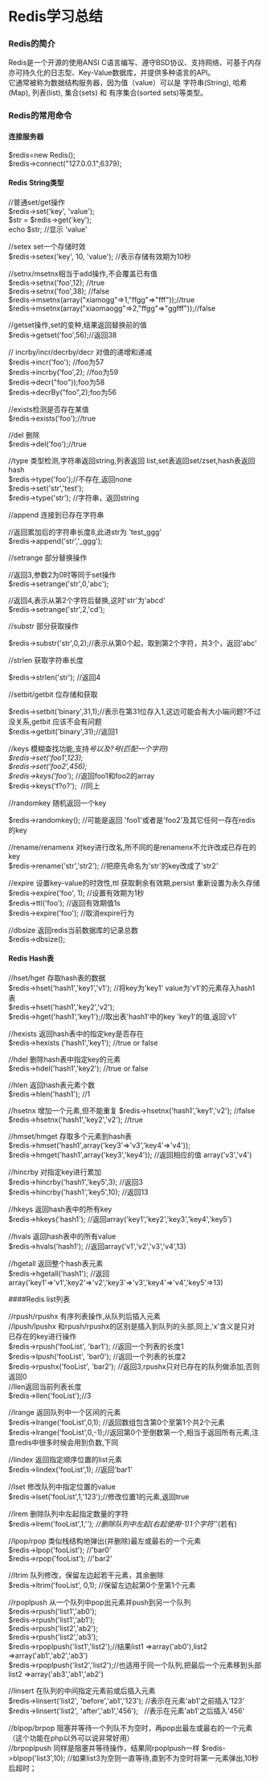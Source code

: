 # Redis学习总结


### Redis的简介

Redis是一个开源的使用ANSI C语言编写、遵守BSD协议、支持网络、可基于内存亦可持久化的日志型、Key-Value数据库，并提供多种语言的API。<br>
它通常被称为数据结构服务器，因为值（value）可以是 字符串(String), 哈希(Map), 列表(list), 集合(sets) 和 有序集合(sorted sets)等类型。<br>

### Redis的常用命令

#### 连接服务器
$redis=new Redis();<br>
$redis->connect("127.0.0.1",6379);<br>


#### Redis String类型

//普通set/get操作<br>
$redis->set('key', 'value');<br>
$str = $redis->get('key');<br>
echo $str; //显示 'value'<br>

//setex set一个存储时效<br>
$redis->setex('key', 10, 'value'); //表示存储有效期为10秒<br>

//setnx/msetnx相当于add操作,不会覆盖已有值<br>
$redis->setnx('foo',12); //true<br>
$redis->setnx('foo',38); //false<br>
$redis->msetnx(array("xiamogg"=>1,"ffgg"=>"fff"));//true<br>
$redis->msetnx(array("xiaomaogg"=>2,"ffgg"=>"ggfff"));//false<br>


//getset操作,set的变种,结果返回替换前的值<br>
$redis->getset('foo',56);//返回38<br>

// incrby/incr/decrby/decr 对值的递增和递减<br>
$redis->incr('foo'); //foo为57<br>
$redis->incrby('foo',2); //foo为59<br>
$redis->decr("foo"));foo为58<br>
$redis->decrBy("foo",2);foo为56<br>

//exists检测是否存在某值<br>
$redis->exists('foo');//true<br>

//del 删除<br>
$redis->del('foo');//true<br>

//type 类型检测,字符串返回string,列表返回 list,set表返回set/zset,hash表返回hash<br>
$redis->type('foo');//不存在,返回none<br>
$redis->set('str','test');<br>
$redis->type('str'); //字符串，返回string<br>

//append 连接到已存在字符串<br>

//返回累加后的字符串长度8,此进str为 'test_ggg'<br>
$redis->append('str','_ggg');<br>

//setrange 部分替换操作<br>

//返回3,参数2为0时等同于set操作<br>
$redis->setrange('str',0,'abc');<br>

//返回4,表示从第2个字符后替换,这时'str'为'abcd'<br>
$redis->setrange('str',2,'cd');<br>

//substr 部分获取操作<br>

$redis->substr('str',0,2);//表示从第0个起，取到第2个字符，共3个，返回'abc'<br>

//strlen 获取字符串长度<br>

$redis->strlen('str'); //返回4<br>

//setbit/getbit 位存储和获取<br>

$redis->setbit('binary',31,1);//表示在第31位存入1,这边可能会有大小端问题?不过没关系,getbit 应该不会有问题<br>
$redis->getbit('binary',31);//返回1<br>

//keys 模糊查找功能,支持*号以及?号(匹配一个字符)<br>
$redis->set('foo1',123);<br>
$redis->set('foo2',456);<br>
$redis->keys('foo*'); //返回foo1和foo2的array<br>
$redis->keys('f?o?');&nbsp; //同上<br>


//randomkey 随机返回一个key<br>

$redis->randomkey(); //可能是返回 'foo1'或者是'foo2'及其它任何一存在redis的key<br>

//rename/renamenx 对key进行改名,所不同的是renamenx不允许改成已存在的key<br>
$redis->rename('str','str2'); //把原先命名为'str'的key改成了'str2'<br>

//expire 设置key-value的时效性,ttl 获取剩余有效期,persist 重新设置为永久存储<br>
$redis->expire('foo', 1); //设置有效期为1秒<br>
$redis->ttl('foo'); //返回有效期值1s<br>
$redis->expire('foo'); //取消expire行为<br>

//dbsize 返回redis当前数据库的记录总数<br>
$redis->dbsize();<br>


#### Redis Hash表

//hset/hget 存取hash表的数据<br>
$redis->hset('hash1','key1','v1'); //将key为'key1' value为'v1'的元素存入hash1表<br>
$redis->hset('hash1','key2','v2');<br>
$redis->hget('hash1','key1');//取出表'hash1'中的key 'key1'的值,返回'v1'<br>

//hexists 返回hash表中的指定key是否存在<br>
$redis->hexists ('hash1','key1'); //true or false

//hdel 删除hash表中指定key的元素<br>
$redis->hdel('hash1','key2'); //true or false <br>

//hlen 返回hash表元素个数<br>
$redis->hlen('hash1'); //1 <br>

//hsetnx 增加一个元素,但不能重复
$redis->hsetnx('hash1','key1','v2'); //false <br>
$redis->hsetnx('hash1','key2','v2'); //true <br>

//hmset/hmget 存取多个元素到hash表 <br>
$redis->hmset('hash1',array('key3'=>'v3','key4'=>'v4')); <br>
$redis->hmget('hash1',array('key3','key4')); //返回相应的值 array('v3','v4') <br>

//hincrby 对指定key进行累加 <br>
$redis->hincrby('hash1','key5',3); //返回3 <br>
$redis->hincrby('hash1','key5',10); //返回13 <br>

//hkeys 返回hash表中的所有key <br>
$redis->hkeys('hash1'); //返回array('key1','key2','key3','key4','key5')

//hvals 返回hash表中的所有value <br>
$redis->hvals('hash1'); //返回array('v1','v2','v3','v4',13) <br>

//hgetall 返回整个hash表元素 <br>
$redis->hgetall('hash1'); //返回array('key1'=>'v1','key2'=>'v2','key3'=>'v3','key4'=>'v4','key5'=>13) <br>


####Redis list列表

//rpush/rpushx 有序列表操作,从队列后插入元素<br>
//lpush/lpushx 和rpush/rpushx的区别是插入到队列的头部,同上,'x'含义是只对已存在的key进行操作<br>
$redis->rpush('fooList', 'bar1'); //返回一个列表的长度1<br>
$redis->lpush('fooList', 'bar0'); //返回一个列表的长度2<br>
$redis->rpushx('fooList', 'bar2'); //返回3,rpushx只对已存在的队列做添加,否则返回0<br>
//llen返回当前列表长度<br>
$redis->llen('fooList');//3<br>

//lrange 返回队列中一个区间的元素<br>
$redis->lrange('fooList',0,1); //返回数组包含第0个至第1个共2个元素<br>
$redis->lrange('fooList',0,-1);//返回第0个至倒数第一个,相当于返回所有元素,注意redis中很多时候会用到负数,下同<br>

//lindex 返回指定顺序位置的list元素<br>
$redis->lindex('fooList',1); //返回'bar1'<br>

//lset 修改队列中指定位置的value<br>
$redis->lset('fooList',1,'123');//修改位置1的元素,返回true<br>

//lrem 删除队列中左起指定数量的字符<br>
$redis->lrem('fooList',1,'_'); //删除队列中左起(右起使用-1)1个字符'_'(若有)<br>

//lpop/rpop 类似栈结构地弹出(并删除)最左或最右的一个元素<br>
$redis->lpop('fooList'); //'bar0'<br>
$redis->rpop('fooList'); //'bar2'<br>

//ltrim 队列修改，保留左边起若干元素，其余删除<br>
$redis->ltrim('fooList', 0,1); //保留左边起第0个至第1个元素<br>

//rpoplpush 从一个队列中pop出元素并push到另一个队列<br>
$redis->rpush('list1','ab0');<br>
$redis->rpush('list1','ab1');<br>
$redis->rpush('list2','ab2');<br>
$redis->rpush('list2','ab3');<br>
$redis->rpoplpush('list1','list2');//结果list1 =>array('ab0'),list2 =>array('ab1','ab2','ab3')<br>
$redis->rpoplpush('list2','list2');//也适用于同一个队列,把最后一个元素移到头部list2 =>array('ab3','ab1','ab2')<br>

//linsert 在队列的中间指定元素前或后插入元素<br>
$redis->linsert('list2', 'before','ab1','123'); //表示在元素'ab1'之前插入'123'<br>
$redis->linsert('list2', 'after','ab1','456');&nbsp;&nbsp; //表示在元素'ab1'之后插入'456'<br>

//blpop/brpop 阻塞并等待一个列队不为空时，再pop出最左或最右的一个元素（这个功能在php以外可以说非常好用）<br>
//brpoplpush 同样是阻塞并等待操作，结果同rpoplpush一样
$redis->blpop('list3',10); //如果list3为空则一直等待,直到不为空时将第一元素弹出,10秒后超时；<br>

